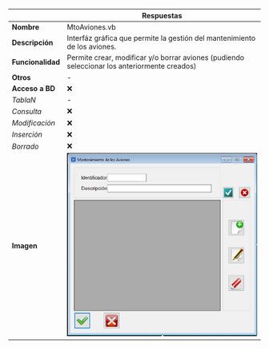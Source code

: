 |                   | **Respuestas**                          |
|-------------------|-----------------------------------------|
|**Nombre**         | MtoAviones.vb      |
|**Descripción**    |  Interfáz gráfica que permite la gestión del mantenimiento de los aviones.            |
|**Funcionalidad**  | Permite crear, modificar y/o borrar aviones (pudiendo seleccionar los anteriormente creados)             |
|**Otros**          | -            |
|**Acceso a BD**    | ❌                               |
|*TablaN*           | - |
|*Consulta*         | ❌ |
|*Modificación*     | ❌ |
|*Inserción*        | ❌ |
|*Borrado*          | ❌ |
|**Imagen**           | ![Nombre_Imagen](MtoAviones1.png)|